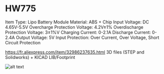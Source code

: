 # HW775
Item Type: Lipo Battery Module
Material: ABS + Chip
Input Voltage: DC 4.65V-5.5V
Overcharge Protection Voltage: 4.2V±1%
Overdischarge Protection Voltage: 3±1%V
Charging Current: 0-2.1A
Discharge Current: 0-2.4A
Output Voltage: 5V
Input Protection: Over Current, Over Voltage, Short Circuit Protection

https://fr.aliexpress.com/item/32986237635.html
3D files (STEP and Solidworks) + KICAD LIB/Footprint

![alt text](http://url/to/img.png)
